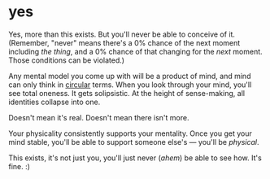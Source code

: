 # yes

Yes, more than this exists. But you'll never be able to conceive of it. (Remember, "never" means there's a 0% chance of the next moment including _the thing_, and a 0% chance of that changing for the _next_ moment. Those conditions can be violated.)

Any mental model you come up with will be a product of mind, and mind can only think in [circular](../16/kierkeguardian.md) terms. When you look through your mind, you'll see total oneness. It gets solipsistic. At the height of sense-making, all identities collapse into one.

Doesn't mean it's real. Doesn't mean there isn't more.

Your physicality consistently supports your mentality. Once you get your mind stable, you'll be able to support someone else's — you'll be _physical_.

This exists, it's not just you, you'll just never (_ahem_) be able to see how. It's fine. :)
